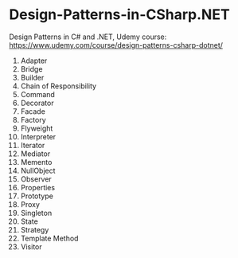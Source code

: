 # Design-Patterns-in-CSharp.NET
Design Patterns in C# and .NET, Udemy course: https://www.udemy.com/course/design-patterns-csharp-dotnet/


1. Adapter
1. Bridge
1. Builder
1. Chain of Responsibility
1. Command
1. Decorator
1. Facade
1. Factory
1. Flyweight
1. Interpreter
1. Iterator
1. Mediator
1. Memento
1. NullObject
1. Observer
1. Properties
1. Prototype
1. Proxy
1. Singleton
1. State
1. Strategy
1. Template Method
1. Visitor
